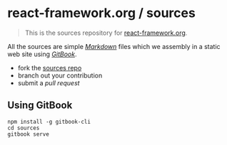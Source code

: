 # react-framework.org / sources

> This is the sources repository for [react-framework.org](http://react-framework.org).

All the sources are simple [_Markdown_](http://daringfireball.net/projects/markdown/) files which we assembly in a static web site using [_GitBook_](https://www.gitbook.com).

- fork the [sources repo](https://github.com/react-framework/gitbook-sources)
- branch out your contribution
- submit a _pull request_

## Using GitBook

    npm install -g gitbook-cli
    cd sources
    gitbook serve
    
    